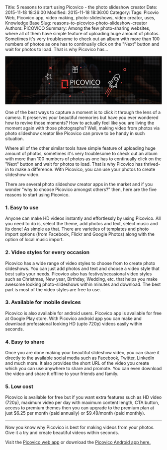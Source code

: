 Title: 5 reasons to start using Picovico - the photo slideshow creator
Date: 2015-11-18 18:36:00
Modified: 2015-11-18 18:36:00
Category: 
Tags: Picovio Web, Picovico app, video making, photo-slideshows, video creator, uses, Knowledge Base
Slug: reasons-to-picovico-photo-slideshow-creator
Authors: PICOVICO
Summary: Among the few photo-sharing websites, where all of them have simple feature of uploading huge amount of photos. Sometimes it's very troublesome to check out an album with more than 100 numbers of photos as one has to continually click on the "Next" button and wait for photos to load. That is why Picovico has...

![free photo slideshow maker](/theme/images/blog-articles/general/pv_general.png)

One of the best ways to capture a moment is to click it through the lens of a camera. It preserves your beautiful memories but have you ever wondered how to revive those moments? How to actually feel like you are living the moment again with those photographs? Well, making video from photos via photo slideshow creator like Picovico can prove to be handy in such situation. 

Where all of the other similar tools have simple feature of uploading huge amount of photos, sometimes it's very troublesome to check out an album with more than 100 numbers of photos as one has to continually click on the "Next" button and wait for photos to load. That is why Picovico has thrived-in to make a difference. With Picovico, you can use your photos to create slideshow video.

There are several photo slideshow creator apps in the market and if you wonder "why to choose Picovico amongst others?" then, here are the five reasons to start using Picovico.

### 1. Easy to use  
Anyone can make HD videos instantly and effortlessly by using Picovico. All you need to do is, select the theme, add photos and text, select music and its done! As simple as that. There are varieties of templates and photo import options (from Facebook, Flickr and Google Photos) along with the option of local music import. 

### 2. Video styles for every occasion  
Picovico has a wide range of video styles to choose from to create photo slideshows. You can just add photos and text and choose a video style that best suits your needs. Picovico also has festive/occasional video styles such as Christmas, New year, Birthday, Wedding, etc. that helps you make awesome looking photo-slideshows within minutes and download. The best part is most of the video styles are free to use. 

### 3. Available for mobile devices  
Picovico is also available for android users. Picovico app is available for free at Google Play store. With Picovico android app you can make and download professional looking HD (upto 720p) videos easily within seconds. 

### 4. Easy to share  
Once you are done making your beautiful slideshow video, you can share it directly to the available social media such as Facebook, Twitter, LinkedIn and much more. It also provides the short URL of the video you create which you can use anywhere to share and promote. You can even download the video and share it offline to your friends and family. 

### 5. Low cost  
Picovico is available for free but if you want extra features such as HD video (720p), maximum video per day with maximum content length, CTA button, access to premium themes then you can upgrade to the premium plan at just $6.25 per month (paid annually) or $9.49/month (paid monthly). 

---- 

Now you know why Picovico is best for making videos from your photos. Give it a try and create beautiful videos within seconds.   

Visit the [Picovico web app](http://web.picovico.com/) or download the [Picovico Android app here.](https://play.google.com/store/apps/details?id=com.picovico.android)
